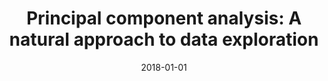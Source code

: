 ---
title: "Principal component analysis: A natural approach to data exploration"
collection: publications
permalink: /publication/2018-gewers2018principal
authors: "Felipe L Gewers, Gustavo R Ferreira, Henrique F de Arruda, Filipi N Silva, Cesar H Comin, Diego R Amancio, Luciano da F Costa"
date: 2018-01-01
venue: 'arXiv preprint arXiv:1804.02502'
bibtex: "gewers2018principal.bib"
paperurl: 'https://arxiv.org/abs/1804.02502'
---